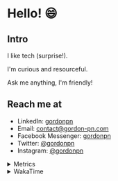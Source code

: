 # Hello! 😄

## Intro

I like tech (surprise!).

I'm curious and resourceful.

Ask me anything, I'm friendly!

## Reach me at

- LinkedIn: [gordonpn](https://www.linkedin.com/in/gordonpn/)
- Email: [contact@gordon-pn.com](mailto:contact@gordon-pn.com)
- Facebook Messenger: [gordonpn](https://www.messenger.com/t/Gordonpn)
- Twitter: [@gordonpn](https://twitter.com/Gordonpn)
- Instagram: [@gordonpn](https://www.instagram.com/gordonpn/)

<details>
  <summary>Metrics</summary>

  <img align="center" src="https://github.com/gordonpn/gordonpn/blob/master/github-metrics.svg" alt="GitHub Metrics">

</details>

<details>
  <summary>WakaTime</summary>

  <!--START_SECTION:waka-->
📊 **This Week I Spent My Time On** 

```text
💬 Programming Languages: 
Java                     12 hrs 29 mins      ██████████████████░░░░░░░   72.20 % 
Brazil Dependency Config 3 hrs 38 mins       █████░░░░░░░░░░░░░░░░░░░░   21.05 % 
XML                      45 mins             █░░░░░░░░░░░░░░░░░░░░░░░░   04.39 % 
GitIgnore file           11 mins             ░░░░░░░░░░░░░░░░░░░░░░░░░   01.15 % 
Makefile                 4 mins              ░░░░░░░░░░░░░░░░░░░░░░░░░   00.42 % 

🔥 Editors: 
Intellijidea             16 hrs 35 mins      ████████████████████████░   95.92 % 
VS Code                  42 mins             █░░░░░░░░░░░░░░░░░░░░░░░░   04.08 % 
```


 Last Updated on 21/03/2024 10:17:21 UTC
<!--END_SECTION:waka-->
</details>
